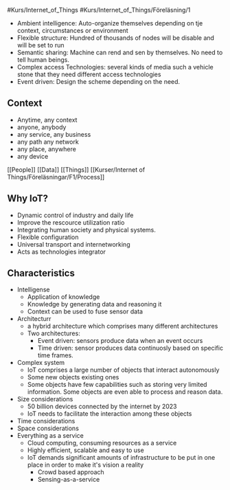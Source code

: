 #Kurs/Internet_of_Things #Kurs/Internet_of_Things/Föreläsning/1

- Ambient intelligence: Auto-organize themselves depending on tje context, circumstances or environment
- Flexible structure: Hundred of thousands of nodes will be disable and will be set to run
- Semantic sharing: Machine can rend and sen by themselves. No need to tell human beings.
- Complex access Technologies: several kinds of media such a vehicle stone that they need different access technologies
- Event driven: Design the scheme depending on the need. 

## Context
- Anytime, any context
- anyone, anybody
- any service, any business
- any path any network
- any place, anywhere
- any device



[[People]]
[[Data]]
[[Things]]
[[Kurser/Internet of Things/Föreläsningar/F1/Process]]


## Why IoT?
- Dynamic control of industry and daily life
- Improve the rescource utilization ratio
- Integrating human society and physical systems.
- Flexible configuration
- Universal transport and internetworking
- Acts as technologies integrator

## Characteristics
- Intelligense
	- Application of knowledge
	- Knowledge by generating data and reasoning it
	- Context can be used to fuse sensor data
- Architecturr
	- a hybrid architecture which comprises many different architectures
	- Two architectures:
		- Event driven: sensors produce data when an event occurs
		- Time driven: sensor produces data continuosly based on specific time frames.
- Complex system
	- IoT comprises a large number of objects that interact autonomously
	- Some new objects existing ones
	- Some objects have few capabilities such as storing very limited information. Some objects are even able to process and reason data.
- Size considerations
	- 50 billion devices connected by the internet by 2023
	- IoT needs to facilitate the interaction among these objects
- Time considerations
- Space considerations
- Everything as a service
	- Cloud computing, consuming resources as a service
	- Highly efficient, scalable and easy to use
	- IoT demands significant amounts of infrastructure to be put in one place in order to make it's vision a reality
		- Crowd based approach
		- Sensing-as-a-service